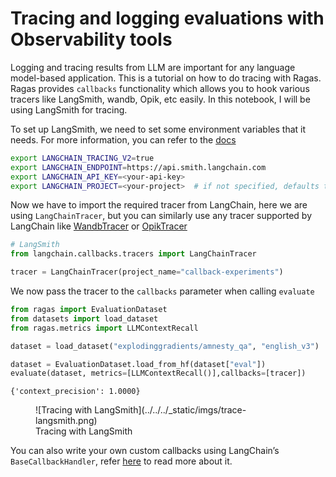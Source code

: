 # Tracing and logging evaluations with Observability tools

Logging and tracing results from LLM are important for any language model-based application. This is a tutorial on how to do tracing with Ragas. Ragas provides `callbacks` functionality which allows you to hook various tracers like LangSmith, wandb, Opik, etc easily.  In this notebook, I will be using LangSmith for tracing.

To set up LangSmith, we need to set some environment variables that it needs. For more information, you can refer to the [docs](https://docs.smith.langchain.com/)

```bash
export LANGCHAIN_TRACING_V2=true
export LANGCHAIN_ENDPOINT=https://api.smith.langchain.com
export LANGCHAIN_API_KEY=<your-api-key>
export LANGCHAIN_PROJECT=<your-project>  # if not specified, defaults to "default"
```

Now we have to import the required tracer from LangChain, here we are using `LangChainTracer`, but you can similarly use any tracer supported by LangChain like [WandbTracer](https://python.langchain.com/docs/integrations/providers/wandb_tracing) or [OpikTracer](https://comet.com/docs/opik/tracing/integrations/ragas?utm_source=ragas&utm_medium=docs&utm_campaign=opik&utm_content=tracing_how_to)

```python
# LangSmith
from langchain.callbacks.tracers import LangChainTracer

tracer = LangChainTracer(project_name="callback-experiments")
```

We now pass the tracer to the `callbacks` parameter when calling `evaluate`

```python
from ragas import EvaluationDataset
from datasets import load_dataset
from ragas.metrics import LLMContextRecall

dataset = load_dataset("explodinggradients/amnesty_qa", "english_v3")

dataset = EvaluationDataset.load_from_hf(dataset["eval"])
evaluate(dataset, metrics=[LLMContextRecall()],callbacks=[tracer])
```

```text
{'context_precision': 1.0000}
```
<figure markdown="span">
  ![Tracing with LangSmith](../../../_static/imgs/trace-langsmith.png)
  <figcaption>Tracing with LangSmith</figcaption>
</figure>


You can also write your own custom callbacks using LangChain’s `BaseCallbackHandler`, refer [here](https://www.notion.so/Docs-logging-and-tracing-6f21cde9b3cb4d499526f48fd615585d?pvs=21) to read more about it.

